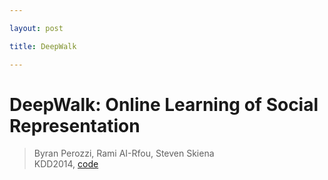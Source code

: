 ```yaml
---

layout: post

title: DeepWalk

---
```

# DeepWalk: Online Learning of Social Representation
> Byran Perozzi, Rami AI-Rfou, Steven Skiena \
> KDD2014, [code](https://github.com/phanein/deepwalk)
